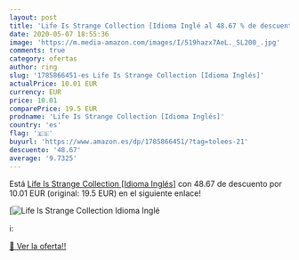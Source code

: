 ```yaml
---
layout: post
title: 'Life Is Strange Collection [Idioma Inglé al 48.67 % de descuento'
date: 2020-05-07 18:55:36
image: 'https://m.media-amazon.com/images/I/519hazx7AeL._SL200_.jpg'
comments: true
category: ofertas
author: ring
slug: '1785866451-es Life Is Strange Collection [Idioma Inglés]'
actualPrice: 10.01 EUR
currency: EUR
price: 10.01
comparePrice: 19.5 EUR
prodname: 'Life Is Strange Collection [Idioma Inglés]'
country: 'es'
flag: '🇪🇸'
buyurl: 'https://www.amazon.es/dp/1785866451/?tag=tolees-21'
descuento: '48.67'
average: '9.7325'
---
```


Está [Life Is Strange Collection [Idioma Inglés]](https://www.amazon.es/dp/1785866451/?tag=tolees-21) con 48.67 de descuento por 10.01 EUR (original: 19.5 EUR) en el siguiente enlace!

[![Life Is Strange Collection [Idioma Inglé](https://m.media-amazon.com/images/I/519hazx7AeL._SL200_.jpg)](https://www.amazon.es/dp/1785866451/?tag=tolees-21)

ℹ️:


[🛒 Ver la oferta!!](https://www.amazon.es/dp/1785866451/?tag=tolees-21)

